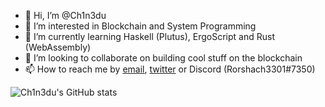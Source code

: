- 👋 Hi, I’m @Ch1n3du
- 👀 I’m interested in Blockchain and System Programming
- 🌱 I’m currently learning Haskell (Plutus), ErgoScript and Rust (WebAssembly)
- 💞️ I’m looking to collaborate on building cool stuff on the blockchain
- 📫 How to reach me by [email](mailto:danielonyesoh@gmail.com), [twitter](https://twitter.com/ch1n3du3) or Discord (Rorshach3301#7350)

![Ch1n3du's GitHub stats](https://github-readme-stats.vercel.app/api?username=ch1n3du&show_icons=true&theme=radical)

<!---
Ch1n3du/Ch1n3du is a ✨ special ✨ repository because its `README.md` (this file) appears on your GitHub profile.
You can click the Preview link to take a look at your changes.
--->

